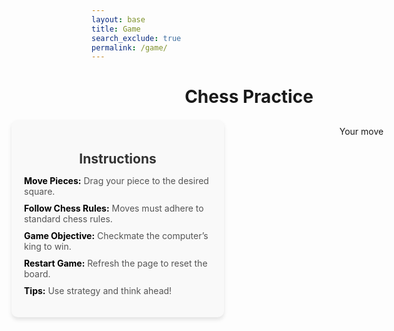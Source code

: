 ```yaml
---
layout: base
title: Game
search_exclude: true
permalink: /game/
---
```


<link rel="stylesheet"
			href="https://unpkg.com/@chrisoakman/chessboardjs@1.0.0/dist/chessboard-1.0.0.min.css"
			integrity="sha384-q94+BZtLrkL1/ohfjR8c6L+A6qzNH9R2hBLwyoAfu3i/WCvQjzL2RQJ3uNHDISdU"
			crossorigin="anonymous">

<style>
		.container {
			display: flex;
			justify-content: center;
			align-items: flex-start;
			margin: 20px auto;
			max-width: 1200px;
		}
		#instructions {
			margin-right: 20px;
			max-width: 300px;
			padding: 20px;
			background: #f9f9f9;
			border-radius: 10px;
			box-shadow: 0 4px 6px rgba(0, 0, 0, 0.1);
			flex-shrink: 0;
		}
		#instructions h2 {
			text-align: center;
			margin-bottom: 10px;
			color: #333;
		}
		#instructions ul {
			list-style: none;
			padding: 0;
		}
		#instructions ul li {
			margin-bottom: 10px;
			color: #555;
		}
		#instructions ul li b {
			color: #000;
		}
		#board-container {
			text-align: center;
			flex-grow: 1;
		}
		#board {
			margin: 0 auto;
		}
		#status {
			text-align: center;
			margin: 10px 0;
		}
</style>

<h1 style="text-align:center;">Chess Practice</h1>
<div class="container">
	<div id="instructions">
		<h2>Instructions</h2>
		<ul>
			<li><b>Move Pieces:</b> Drag your piece to the desired square.</li>
			<li><b>Follow Chess Rules:</b> Moves must adhere to standard chess rules.</li>
			<li><b>Game Objective:</b> Checkmate the computer’s king to win.</li>
			<li><b>Restart Game:</b> Refresh the page to reset the board.</li>
			<li><b>Tips:</b> Use strategy and think ahead!</li>
		</ul>
	</div>
	<div id="board-container">
		<div id="board" style="width: 400px"></div>
		<div id="status">Your move</div>
	</div>
</div>

<script src="https://cdnjs.cloudflare.com/ajax/libs/chess.js/0.10.3/chess.min.js"></script>
<script src="https://code.jquery.com/jquery-3.5.1.min.js"
				integrity="sha384-ZvpUoO/+PpLXR1lu4jmpXWu80pZlYUAfxl5NsBMWOEPSjUn/6Z/hRTt8+pR6L4N2"
				crossorigin="anonymous"></script>

<script src="https://unpkg.com/@chrisoakman/chessboardjs@1.0.0/dist/chessboard-1.0.0.min.js"
				integrity="sha384-8Vi8VHwn3vjQ9eUHUxex3JSN/NFqUg3QbPyX8kWyb93+8AC/pPWTzj+nHtbC5bxD"
				crossorigin="anonymous"></script>
<script src="https://cdnjs.cloudflare.com/ajax/libs/chessboard.js/1.0.0/chessboard.min.js"></script>

<script type="module">
		import { pythonURI, fetchOptions } from '/sprint4_frontend/assets/js/api/config.js';
		let elo = prompt("Enter elo (chess ranking) of the bot you want to play. 100 (beginner) to 3500 (god):")

		const board = Chessboard('board', {
				draggable: true,
				position: 'start',
				onDragStart: onDragStart,
				pieceTheme: 'https://chessboardjs.com/img/chesspieces/wikipedia/{piece}.png',
				onDrop: handleMove,
				onSnapEnd: onSnapEnd
		});

		const game = new Chess();
		const statusEl = document.getElementById('status');

		function handleMove(source, target, piece, newPos, oldPos, orientation) {
				var move = game.move({
						from: source,
						to: target,
						promotion: 'q' // always promotes to a queen for simplicity
				})

				// illegal move
				if (move === null) return 'snapback'

				window.setTimeout(makeComputerMove, 250)
		}

		function onDragStart (source, piece, position, orientation) {
				if (game.game_over()) return false
				if (piece.search(/^b/) !== -1) return false
		}

		function onSnapEnd () {
				board.position(game.fen())
		}

		async function fetchBestMove(fen, elo) {
				try {
						const response = await fetch(`${pythonURI}/get-move`, {
								method: 'POST',
								headers: {
										'Content-Type': 'application/json'
								},
								body: JSON.stringify({fen: fen, elo: elo})
						});

						if (!response.ok) {
								throw new Error(`Error: ${response.status} ${response.statusText}`);
						}

						const data = await response.json();
						return data.move;
				} catch (error) {
						console.error("Failed to fetch the move:", error);
						return null;
				}
		}

		function stockfishToAlgebraic(stockfishMove) {

				const from = stockfishMove.slice(0, 2);
				const to = stockfishMove.slice(2, 4);

				const moves = game.moves({ verbose: true });

				const matchingMove = moves.find(
						(m) => m.from === from && m.to === to
				);

				return matchingMove ? matchingMove.san : null;
		}

		async function makeGame(pgn) {
			try {
				const response = await fetch(`${pythonURI}/api/pgn`, {
					method: 'POST',
					headers: {
						'Accept': 'application/json',
						'Content-Type': 'application/json'
					},
					body: JSON.stringify({ pgn: pgn, date: '01/23/2025', name: 'placeholder', user_id: 3 })
				});
				if (!response.ok) {
					throw new Error('Failed to delete: ' + response.statusText);
				}
			} catch (error) {
				console.error('Error deleting entry:', error);
			}
		}

		async function makeComputerMove() {
				var possibleMoves = game.moves()

				var randomIdx = Math.floor(Math.random() * possibleMoves.length)
				console.log(possibleMoves)
				console.log(possibleMoves[randomIdx])

				const bestMove = await fetchBestMove(game.fen(), elo)
				const convertedMove = stockfishToAlgebraic(bestMove)
				console.log("sliced", bestMove.slice(-2))
				console.log("not sliced", bestMove)
				console.log("converted notation", convertedMove)

				if (convertedMove.endsWith('#')) {
					statusEl.textContent = 'Checkmate!';
					console.log("Checkmate move:", convertedMove);

					const pgn = game.pgn();
					console.log("pgn", pgn)
					makeGame(pgn);
				}

				game.move(convertedMove)
				board.position(game.fen())
		}
</script>
